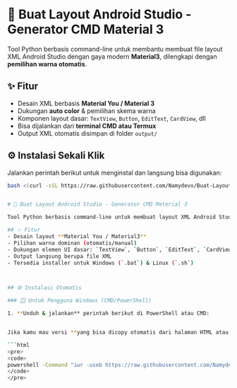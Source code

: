 # 🧱 Buat Layout Android Studio - Generator CMD Material 3

Tool Python berbasis command-line untuk membantu membuat file layout XML Android Studio dengan gaya modern **Material3**, dilengkapi dengan **pemilihan warna otomatis**.

## ✨ Fitur
- Desain XML berbasis **Material You / Material 3**
- Dukungan **auto color** & pemilihan skema warna
- Komponen layout dasar: `TextView`, `Button`, `EditText`, `CardView`, dll
- Bisa dijalankan dari **terminal CMD atau Termux**
- Output XML otomatis disimpan di folder `output/`

## ⚙️ Instalasi Sekali Klik

Jalankan perintah berikut untuk menginstal dan langsung bisa digunakan:

```bash
bash <(curl -sSL https://raw.githubusercontent.com/Namydevx/Buat-Layout-Android-studio/main/install-layout-generator.sh)


# 🧱 Buat Layout Android Studio - Generator CMD Material 3

Tool Python berbasis command-line untuk membuat layout XML Android Studio bergaya modern **Material3**, lengkap dengan pilihan warna otomatis dan komponen dasar.

## ✨ Fitur
- Desain layout **Material You / Material3**
- Pilihan warna dominan (otomatis/manual)
- Dukungan elemen UI dasar: `TextView`, `Button`, `EditText`, `CardView`
- Output langsung berupa file XML
- Tersedia installer untuk Windows (`.bat`) & Linux (`.sh`)



## ⚙️ Instalasi Otomatis

### 🪟 Untuk Pengguna Windows (CMD/PowerShell)

1. **Unduh & jalankan** perintah berikut di PowerShell atau CMD:


Jika kamu mau versi **yang bisa dicopy otomatis dari halaman HTML atau website**, kamu bisa pakai bentuk tombol:

```html
<pre>
<code>
powershell -Command "iwr -useb https://raw.githubusercontent.com/Namydevx/Buat-Layout-Android-studio/main/install_layout_generator.bat | iex"
</code>
</pre>


